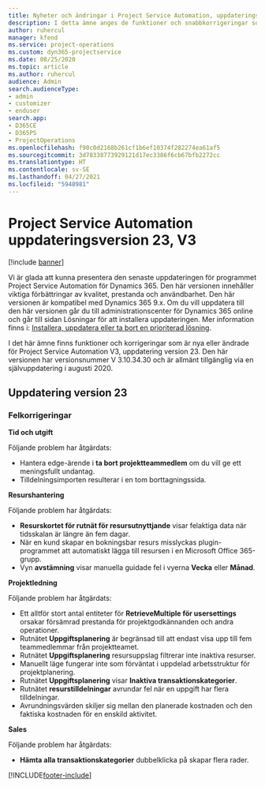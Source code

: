 ```yaml
---
title: Nyheter och ändringar i Project Service Automation, uppdateringsversion 23, V3
description: I detta ämne anges de funktioner och snabbkorrigeringar som finns tillgängliga i Project Service Automation, uppdateringsversion 23, V3.
author: ruhercul
manager: kfend
ms.service: project-operations
ms.custom: dyn365-projectservice
ms.date: 08/25/2020
ms.topic: article
ms.author: ruhercul
audience: Admin
search.audienceType:
- admin
- customizer
- enduser
search.app:
- D365CE
- D365PS
- ProjectOperations
ms.openlocfilehash: f90c0d2168b261cf1b6ef10374f282274ea61af5
ms.sourcegitcommit: 3d78338773929121d17ec3386f6cb67bfb2272cc
ms.translationtype: HT
ms.contentlocale: sv-SE
ms.lasthandoff: 04/27/2021
ms.locfileid: "5948981"
---
```

# <a name="project-service-automation-update-release-23-v3"></a>Project Service Automation uppdateringsversion 23, V3

[!include [banner](../includes/psa-now-project-operations.md)]

Vi är glada att kunna presentera den senaste uppdateringen för programmet Project Service Automation för Dynamics 365. Den här versionen innehåller viktiga förbättringar av kvalitet, prestanda och användbarhet. Den här versionen är kompatibel med Dynamics 365 9.x. Om du vill uppdatera till den här versionen går du till administrationscenter för Dynamics 365 online och går till sidan Lösningar för att installera uppdateringen. Mer information finns i: [Installera, uppdatera eller ta bort en prioriterad lösning](/power-platform/admin/install-remove-preferred-solution).

I det här ämne finns funktioner och korrigeringar som är nya eller ändrade för Project Service Automation V3, uppdatering version 23. Den här versionen har versionsnummer V 3.10.34.30 och är allmänt tillgänglig via en självuppdatering i augusti 2020.

## <a name="update-release-23"></a>Uppdatering version 23

### <a name="bug-fixes"></a>Felkorrigeringar

**Tid och utgift**

Följande problem har åtgärdats:
- Hantera edge-ärende i **ta bort projektteammedlem** om du vill ge ett meningsfullt undantag.
- Tilldelningsimporten resulterar i en tom borttagningssida.

**Resurshantering**

Följande problem har åtgärdats:

- **Resurskortet för rutnät för resursutnyttjande** visar felaktiga data när tidsskalan är längre än fem dagar.
- När en kund skapar en bokningsbar resurs misslyckas plugin-programmet att automatiskt lägga till resursen i en Microsoft Office 365-grupp.
- Vyn **avstämning** visar manuella guidade fel i vyerna **Vecka** eller **Månad**.

**Projektledning**

Följande problem har åtgärdats:

- Ett alltför stort antal entiteter för **RetrieveMultiple för usersettings** orsakar försämrad prestanda för projektgodkännanden och andra operationer.
- Rutnätet **Uppgiftsplanering** är begränsad till att endast visa upp till fem teammedlemmar från projektteamet. 
- Rutnätet **Uppgiftsplanering** resursuppslag filtrerar inte inaktiva resurser.
- Manuellt läge fungerar inte som förväntat i uppdelad arbetsstruktur för projektplanering.
- Rutnätet **Uppgiftsplanering** visar **Inaktiva transaktionskategorier**.
- Rutnätet **resurstilldelningar** avrundar fel när en uppgift har flera tilldelningar.
- Avrundningsvärden skiljer sig mellan den planerade kostnaden och den faktiska kostnaden för en enskild aktivitet.

**Sales**

Följande problem har åtgärdats:

- **Hämta alla transaktionskategorier** dubbelklicka på skapar flera rader.


[!INCLUDE[footer-include](../includes/footer-banner.md)]